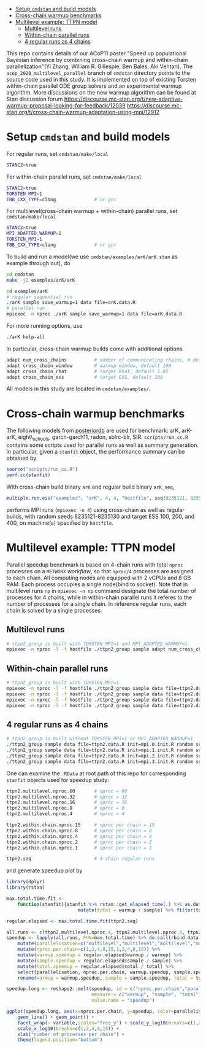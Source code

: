- [Setup `cmdstan` and build models](#orgc499efc)
- [Cross-chain warmup benchmarks](#org602edfa)
- [Multilevel example: TTPN model](#org468832d)
  - [Multilevel runs](#orgc2a4213)
  - [Within-chain parallel runs](#orgefa6fb7)
  - [4 regular runs as 4 chains](#org44e181b)

This repo contains details of our ACoP11 poster "Speed up populational Bayesian inference by combining cross-chain warmup and within-chain parallelization"(Yi Zhang, William R. Gillespie, Ben Bales, Aki Vehtari). The `acop_2020_multilevel_parallel` branch of `cmdstan` directory points to the source code used in this study. It is implemented on top of existing Torsten within-chain parallel ODE group solvers and an experimental warmup algorithm. More discussions on the new warmup algorithm can be found at Stan discussion forum <https://discourse.mc-stan.org/t/new-adaptive-warmup-proposal-looking-for-feedback/12039> <https://discourse.mc-stan.org/t/cross-chain-warmup-adaptation-using-mpi/12912>


<a id="orgc499efc"></a>

# Setup `cmdstan` and build models

For regular runs, set `cmdstan/make/local`

```sh
STANC2=true
```

For within-chain parallel runs, set `cmdstan/make/local`

```sh
STANC2=true
TORSTEN_MPI=1
TBB_CXX_TYPE=clang              # or gcc
```

For multilevel(cross-chain warmup + within-chain) parallel runs, set `cmdstan/make/local`

```sh
STANC2=true
MPI_ADAPTED_WARMUP=1
TORSTEN_MPI=1
TBB_CXX_TYPE=clang              # or gcc
```

To build and run a model(we use `cmdstan/examples/arK/arK.stan` as example through out), do

```sh
cd cmdstan
make -j2 examples/arK/arK

cd examples/arK
# regular sequential run
./arK sample save_warmup=1 data file=arK.data.R
# parallel run
mpiexec -n nproc ./arK sample save_warmup=1 data file=arK.data.R
```

For more running options, use

```sh
./arK help-all
```

In particular, cross-chain warmup builds come with additional options

```sh
adapt num_cross_chains          # number of communicating chains, # default 4
adapt cross_chain_window        # warmup window, default 100
adapt cross_chain_rhat          # target Rhat, default 1.05
adapt cross_chain_ess           # target ESS, default 200
```

All models in this study are located in `cmdstan/examples/`.


<a id="org602edfa"></a>

# Cross-chain warmup benchmarks

The following models from [posteriordb](https://github.com/MansMeg/posteriordb) are used for benchmark: arK, arK-arK, eight\\<sub>schools</sub>, garch-garch11, radon, sblrc-blr, SIR. `scripts/run_cc.R` contains some scripts used for parallel runs as well as summary generation. In particular, given a `stanfit` object, the performance summary can be obtained by

```r
source("scripts/run_cc.R")
perf.cc(stanfit)
```

With cross-chain build binary `arK` and regular build binary `arK_seq`,

```r
multiple.run.ess("examples", "arK", 4, 4, "hostfile", seq(8235121, 8235130), c(100,200,400))
```

performs MPI runs (`mpiexec -n 4`) using cross-chain as well as regular builds, with random seeds 8235121-8235130 and target ESS 100, 200, and 400, on machine(s) specified by `hostfile`.


<a id="org468832d"></a>

# Multilevel example: TTPN model

Parallel speedup benchmark is based on 4-chain runs with total `nproc` processes on a `METWORX` *workflow*, so that `nproc/4` processes are assigned to each chain. All computing nodes are equipped with 2 vCPUs and 8 GB RAM. Each process occupies a single node(bind to socket). Note that in multilevel runs `np` in `mpiexec -n np` command designate the total number of processes for 4 chains, while in within-chain parallel runs it referes to the number of processes for a single chain. In reference regular runs, each chain is solved by a single processes.


<a id="orgc2a4213"></a>

## Multilevel runs

```bash
# ttpn2_group is built with TORSTEN_MPI=1 and MPI_ADAPTED_WARMUP=1.
mpiexec -n nproc -l -f hostfile ./ttpn2_group sample adapt num_cross_chains=4 cross_chain_ess=400 data file=ttpn2.data.R init=init.R random seed=8325121
```


<a id="orgefa6fb7"></a>

## Within-chain parallel runs

```bash
# ttpn2_group is built with TORSTEN_MPI=1.
mpiexec -n nproc -l -f hostfile ./ttpn2_group sample data file=ttpn2.data.R init=mpi.0.init.R random seed=8325121 id=0 output file=output.1.csv
mpiexec -n nproc -l -f hostfile ./ttpn2_group sample data file=ttpn2.data.R init=mpi.1.init.R random seed=8325121 id=1 output file=output.2.csv
mpiexec -n nproc -l -f hostfile ./ttpn2_group sample data file=ttpn2.data.R init=mpi.2.init.R random seed=8325121 id=2 output file=output.3.csv
mpiexec -n nproc -l -f hostfile ./ttpn2_group sample data file=ttpn2.data.R init=mpi.3.init.R random seed=8325121 id=3 output file=output.4.csv
```


<a id="org44e181b"></a>

## 4 regular runs as 4 chains

```bash
# ttpn2_group is built without TORSTEN_MPI=1 or MPI_ADAPTED_WARMUP=1
./ttpn2_group sample data file=ttpn2.data.R init=mpi.0.init.R random seed=8325121 id=0 output file=output.1.csv
./ttpn2_group sample data file=ttpn2.data.R init=mpi.1.init.R random seed=8325121 id=1 output file=output.2.csv
./ttpn2_group sample data file=ttpn2.data.R init=mpi.2.init.R random seed=8325121 id=2 output file=output.3.csv
./ttpn2_group sample data file=ttpn2.data.R init=mpi.3.init.R random seed=8325121 id=3 output file=output.4.csv
```

One can examine the `.RData` at root path of this repo for corresponding `stanfit` objects used for speedup study:

```bash
ttpn2.multilevel.nproc.60       # nproc = 60
ttpn2.multilevel.nproc.32       # nproc = 32
ttpn2.multilevel.nproc.16       # nproc = 16
ttpn2.multilevel.nproc.8        # nproc = 8
ttpn2.multilevel.nproc.4        # nproc = 4

ttpn2.within.chain.nproc.15     # nproc per chain = 15
ttpn2.within.chain.nproc.8      # nproc per chain = 8
ttpn2.within.chain.nproc.4      # nproc per chain = 4
ttpn2.within.chain.nproc.2      # nproc per chain = 2
ttpn2.within.chain.nproc.1      # nproc per chain = 1

ttpn2.seq                       # 4-chain regular runs
```

and generate speedup plot by

```r
library(dplyr)
library(rstan)

max.total.time.fit <-
    function(stanfit){stanfit %>% rstan::get_elapsed_time(.) %>% as.data.frame() %>% 
                          mutate(total = warmup + sample) %>% filter(total == max(total))}

regular.elapsed <- max.total.time.fit(ttpn2.seq)

all.runs <- c(ttpn2.multilevel.nproc.4, ttpn2.multilevel.nproc.8, ttpn2.multilevel.nproc.16, ttpn2.multilevel.nproc.32, ttpn2.multilevel.nproc.60, ttpn2.within.chain.nproc.1, ttpn2.within.chain.nproc.2, ttpn2.within.chain.nproc.4, ttpn2.within.chain.nproc.8, ttpn2.within.chain.nproc.15)
speedup <- lapply(all.runs, FUN=max.total.time) %>% do.call(rbind.data.frame, .) %>% 
    mutate(parallelisation=c("multilevel","multilevel","multilevel","multilevel","multilevel","within-chain","within-chain","within-chain","within-chain","within-chain")) %>% 
    mutate(nproc.per.chain=c(1,2,4,8,15,1,2,4,8,15)) %>%
    mutate(warmup.speedup = regular.elapsed$warmup / warmup) %>%
    mutate(sample.speedup = regular.elapsed$sample / sample) %>%
    mutate(total.speedup = regular.elapsed$total / total) %>%
    select(parallelisation, nproc.per.chain, warmup.speedup, sample.speedup, total.speedup) %>%
    rename(warmup = warmup.speedup, sample = sample.speedup, total = total.speedup)

speedup.long <- reshape2::melt(speedup, id = c("nproc.per.chain","parallelisation"),
                               measure = c("warmup", "sample", "total"),
                               value.name = "speedup")

ggplot(speedup.long, aes(x=nproc.per.chain, y=speedup, color=parallelisation)) +
    geom_line() + geom_point() +
    facet_wrap(~ variable,scales="free_y") + scale_y_log10(breaks=c(1,2,4,8)) +
    scale_x_log10(breaks=c(1,2,4,8,15)) +
    xlab("number of processes per chain") +
    theme(legend.position="bottom")
```
